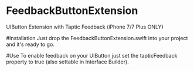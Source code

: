 # FeedbackButtonExtension
UIButton Extension with Taptic Feedback (iPhone 7/7 Plus ONLY)

#Installation
Just drop the FeedbackButtonExtension.swift into your project and it's ready to go.

#Use
To enable feedback on your UIButton just set the tapticFeedback property to true (also settable in Interface Builder).
